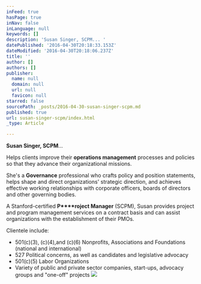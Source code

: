 ```yaml
---
inFeed: true
hasPage: true
inNav: false
inLanguage: null
keywords: []
description: 'Susan Singer, SCPM... '
datePublished: '2016-04-30T20:18:33.153Z'
dateModified: '2016-04-30T20:18:06.237Z'
title: ''
author: []
authors: []
publisher:
  name: null
  domain: null
  url: null
  favicon: null
starred: false
sourcePath: _posts/2016-04-30-susan-singer-scpm.md
published: true
url: susan-singer-scpm/index.html
_type: Article

---
```

**Susan Singer, SCPM**... 

Helps clients improve their **operations management** processes and policies so that they advance their organizational missions. 

She's a **Governance** professional who crafts policy and position statements, helps shape and direct organizations' strategic direction, and achieves effective working relationships with corporate officers, boards of directors and other governing bodies. 

A Stanford-certified **P****roject Manager** (SCPM), Susan provides project and program management services on a contract basis and can assist organizations with the establishment of their PMOs. 

Clientele include: 

* 501(c)(3), (c)(4),and (c)(6) Nonprofits, Associations and Foundations (national and international)
* 527 Political concerns, as well as candidates and legislative advocacy 
* 501(c)(5) Labor Organizations
* Variety of public and private sector companies, start-ups, advocacy groups and "one-off" projects
![](https://the-grid-user-content.s3-us-west-2.amazonaws.com/3f5be80f-fa85-4a58-bf3f-8bf3aa2c19d6.jpg)